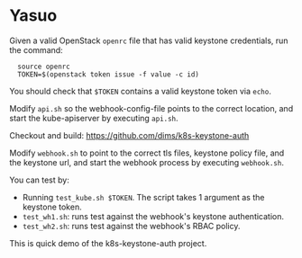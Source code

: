 # Yasuo


Given a valid OpenStack `openrc` file that has valid keystone credentials,
run the command:

```
  source openrc
  TOKEN=$(openstack token issue -f value -c id)
```

You should check that `$TOKEN` contains a valid keystone token via `echo`.

Modify `api.sh` so the webhook-config-file points to the correct location, and
start the kube-apiserver by executing `api.sh`.

Checkout and build: https://github.com/dims/k8s-keystone-auth

Modify `webhook.sh` to point to the correct tls files, keystone policy file,
and the keystone url, and start the webhook process by executing `webhook.sh`.

You can test by:

* Running `test_kube.sh $TOKEN`.  The script takes 1 argument as the keystone
  token.
* `test_wh1.sh`: runs test against the webhook's keystone authentication.
* `test_wh2.sh`: runs test against the webhook's RBAC policy.


This is quick demo of the k8s-keystone-auth project.

